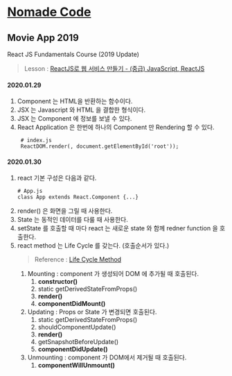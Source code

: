 # [Nomade Code][0]
## Movie App 2019

React JS Fundamentals Course (2019 Update)
> Lesson : [ReactJS로 웹 서비스 만들기 - (중급) JavaScript, ReactJS][1]

#### 2020.01.29 
1. Component 는 HTML을 반환하는 함수이다. 
2. JSX 는 Javascript 와 HTML 을 결합한 형식이다.
3. JSX 는 Component 에 정보를 보낼 수 있다. 
4. React Application 은 한번에 하나의 Component 만 Rendering 할 수 있다. 
    <pre><code> # index.js
    ReactDOM.render(<App />, document.getElementById('root'));</code></pre>


#### 2020.01.30
1. react 기본 구성은 다음과 같다. 
   <pre><code># App.js
   class App extends React.Component {...}</code></pre>
2. render() 은 화면을 그릴 때 사용한다. 
3. State 는 동적인 데이터를 다룰 때 사용한다. 
4. setState 를 호출할 때 마다 react 는 새로운 state 와 함께 redner function 을 호출한다. 
5. react method 는 Life Cycle 를 갖는다. (호출순서가 있다.)
   > Reference : [Life Cycle Method][2]
   1. Mounting : component 가 생성되어 DOM 에 추가될 때 호출된다.
      1. **constructor()**
      2. static getDerivedStateFromProps()
      3. **render()**
      4. **componentDidMount()**
   2. Updating : Props or State 가 변경되면 호출된다. 
      1. static getDerivedStateFromProps()
      2. shouldComponentUpdate()
      3. **render()**
      4. getSnapshotBeforeUpdate()
      5. **componentDidUpdate()**
   3. Unmounting : component 가 DOM에서 제거될 때 호출된다. 
      1. **componentWillUnmount()**


[0]:https://academy.nomadcoders.co/courses/category/KR
[1]:https://academy.nomadcoders.co/p/reactjs-fundamentals
[2]:https://ko.reactjs.org/docs/react-component.html#mounting
